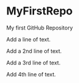 # MyFirstRepo
My first GitHub Repository

Add a line of text.

Add a 2nd line of text.

Add a 3rd line of text.

Add 4th line of text.
